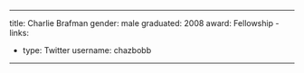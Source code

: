 ---
title: Charlie Brafman
gender: male
graduated: 2008
award: Fellowship
-links:
  - type: Twitter
    username: chazbobb
  ---

